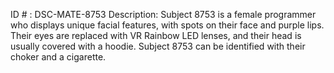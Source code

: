 ID # : DSC-MATE-8753
Description: Subject 8753 is a female programmer who displays unique facial features, with spots on their face and purple lips. Their eyes are replaced with VR Rainbow LED lenses, and their head is usually covered with a hoodie. Subject 8753 can be identified with their choker and a cigarette. 